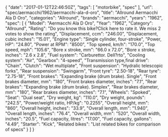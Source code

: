 {
    "date": "2017-01-12T22:46:50Z",
    "tags": [
        "motorbike",
        "spec"
    ],
    "url": "spec\/aermacchi\/1962\/aermacchi-ala-d-oro",
    "title": "Allround Aermacchi Ala D Oro",
    "categories": "Allround",
    "brands": "aermacchi",
    "years": "1962",
    "spec": [
        {
            "Model": "Aermacchi Ala D Oro",
            "Year": "1962",
            "Category": "Allround",
            "Rating": "Do you know this bike?Click here to rate it. We miss 2 votes to show the rating",
            "Displacement, ccm": "246.00",
            "Displacement, cubic inches": "15.01",
            "Engine type": "Single cylinder, four-stroke",
            "Power, HP": "24.80",
            "Power at RPM": "8500",
            "Top speed, km\/h": "170.0",
            "Top speed, mph": "105.6",
            "Bore x stroke, mm": "66.0 x 72.0",
            "Bore x stroke, inches": "2.6 x 2.8",
            "Fuel system": "Carburettor. Dell?rto",
            "Cooling system": "Air",
            "Gearbox": "4-speed",
            "Transmission type,final drive": "Chain",
            "Clutch": "Wet multiplate",
            "Front suspension": "Hydralic telescopic forks",
            "Rear suspension": "Swingarm",
            "Front tyre": "2.50-18",
            "Rear tyre": "2.75-18",
            "Front brakes": "Expanding brake (drum brake). Single",
            "Front brakes diameter, mm": "180",
            "Front brakes diameter, inches": "7.1",
            "Rear brakes": "Expanding brake (drum brake). Simplex",
            "Rear brakes diameter, mm": "180",
            "Rear brakes diameter, inches": "7.1",
            "Wheels": "Spoked",
            "Seat": "Dual seat",
            "Dry weight, kg": "110.0",
            "Dry weight, pounds": "242.5",
            "Power\/weight ratio, HP\/kg": "0.2255",
            "Overall height, mm": "860",
            "Overall height, inches": "33.9",
            "Overall length, mm": "1.940",
            "Overall length, inches": "76.4",
            "Overall width, mm": "520",
            "Overall width, inches": "20.5",
            "Fuel capacity, litres": "17.00",
            "Fuel capacity, gallons": "4.49",
            "Starter": "Kick",
            "Related bikes": "List related bikes for comparison of specs"
        }
    ]
}